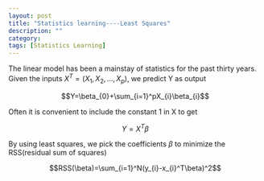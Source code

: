 ```yaml
---
layout: post
title: "Statistics learning----Least Squares"
description: ""
category: 
tags: [Statistics Learning]
---
```


The linear model has been a mainstay of statistics for the past thirty years. Given the inputs $X^T=(X_{1},X_{2},...,X_{p})$, we predict Y as output


$$Y=\beta_{0}+\sum_{i=1}^pX_{i}\beta_{i}$$


Often it is convenient to include the constant 1 in X to get


$$Y=X^T\beta$$


By using least squares, we pick the coefficients $\beta$ to minimize the RSS(residual sum of squares)


$$RSS(\beta)=\sum_{i=1}^N(y_{i}-x_{i}^T\beta)^2$$